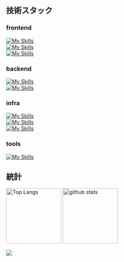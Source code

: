## 技術スタック

### frontend
[![My Skills](https://skillicons.dev/icons?i=html,css,js,ts)](https://skillicons.dev)<br>
[![My Skills](https://skillicons.dev/icons?i=vue,nuxt,vuetify,react,next,materialui,nodejs,threejs,bootstrap,tailwind)](https://skillicons.dev)<br>
[![My Skills](https://skillicons.dev/icons?i=npm,vite,vitest)](https://skillicons.dev)<br>

### backend
[![My Skills](https://skillicons.dev/icons?i=php,python)](https://skillicons.dev)<br>
[![My Skills](https://skillicons.dev/icons?i=laravel)](https://skillicons.dev)

### infra
[![My Skills](https://skillicons.dev/icons?i=aws,vercel)](https://skillicons.dev)<br>
[![My Skills](https://skillicons.dev/icons?i=docker)](https://skillicons.dev)<br>
[![My Skills](https://skillicons.dev/icons?i=mysql)](https://skillicons.dev)

<!-- ### mobile
[![My Skills](https://skillicons.dev/icons?i=swift,kotlin)](https://skillicons.dev)<br>
[![My Skills](https://skillicons.dev/icons?i=)](https://skillicons.dev)
-->

### tools
[![My Skills](https://skillicons.dev/icons?i=vscode,pycharm,notion,postman)](https://skillicons.dev)

## 統計

<p align="left"> 
  <img alt="Top Langs" height="150px" src="https://github-readme-stats.vercel.app/api/top-langs/?username=IJproject&layout=donut&theme=dracula" />
  <img alt="github stats" height="150px" src="https://github-readme-stats.vercel.app/api?username=IJproject&show_icons=true&theme=dracula" />
</p>

<!-- ![trophy](https://github-profile-trophy.vercel.app/?username=IJproject&rank=SECRET,SSS,SS,S,AAA,AA,A,B&theme=darkhub&margin-w=5) -->

![](https://komarev.com/ghpvc/?username=IJproject&color=blue)
